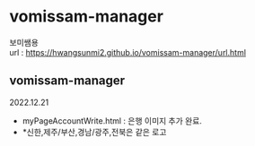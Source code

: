 # vomissam-manager
보미쌤용<br/>
url : https://hwangsunmi2.github.io/vomissam-manager/url.html

## vomissam-manager
2022.12.21<br/>
- myPageAccountWrite.html : 은행 이미지 추가 완료.
- *신한,제주/부산,경남/광주,전북은 같은 로고
